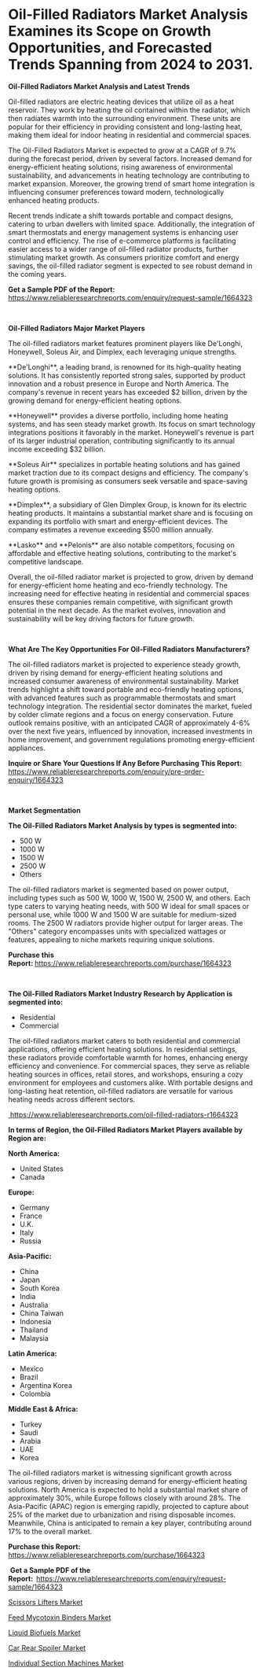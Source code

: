 <p><h1>Oil-Filled Radiators Market Analysis Examines its Scope on Growth Opportunities, and Forecasted Trends Spanning from 2024 to 2031.</h1></p><p><strong>Oil-Filled Radiators Market Analysis and Latest Trends</strong></p>
<p><p>Oil-filled radiators are electric heating devices that utilize oil as a heat reservoir. They work by heating the oil contained within the radiator, which then radiates warmth into the surrounding environment. These units are popular for their efficiency in providing consistent and long-lasting heat, making them ideal for indoor heating in residential and commercial spaces.</p><p>The Oil-Filled Radiators Market is expected to grow at a CAGR of 9.7% during the forecast period, driven by several factors. Increased demand for energy-efficient heating solutions, rising awareness of environmental sustainability, and advancements in heating technology are contributing to market expansion. Moreover, the growing trend of smart home integration is influencing consumer preferences toward modern, technologically enhanced heating products.</p><p>Recent trends indicate a shift towards portable and compact designs, catering to urban dwellers with limited space. Additionally, the integration of smart thermostats and energy management systems is enhancing user control and efficiency. The rise of e-commerce platforms is facilitating easier access to a wider range of oil-filled radiator products, further stimulating market growth. As consumers prioritize comfort and energy savings, the oil-filled radiator segment is expected to see robust demand in the coming years.</p></p>
<p><strong>Get a Sample PDF of the Report:&nbsp;</strong> <a href="https://www.reliableresearchreports.com/enquiry/request-sample/1664323?utm_campaign=34&utm_medium=2&utm_source=Github&utm_content=ia&utm_term=09122024&utm_id=oil-filled-radiators">https://www.reliableresearchreports.com/enquiry/request-sample/1664323</a></p>
<p>&nbsp;</p>
<p><strong>Oil-Filled Radiators Major Market Players</strong></p>
<p><p>The oil-filled radiators market features prominent players like De'Longhi, Honeywell, Soleus Air, and Dimplex, each leveraging unique strengths. </p><p>**De'Longhi**, a leading brand, is renowned for its high-quality heating solutions. It has consistently reported strong sales, supported by product innovation and a robust presence in Europe and North America. The company's revenue in recent years has exceeded $2 billion, driven by the growing demand for energy-efficient heating options.</p><p>**Honeywell** provides a diverse portfolio, including home heating systems, and has seen steady market growth. Its focus on smart technology integrations positions it favorably in the market. Honeywell's revenue is part of its larger industrial operation, contributing significantly to its annual income exceeding $32 billion.</p><p>**Soleus Air** specializes in portable heating solutions and has gained market traction due to its compact designs and efficiency. The company's future growth is promising as consumers seek versatile and space-saving heating options.</p><p>**Dimplex**, a subsidiary of Glen Dimplex Group, is known for its electric heating products. It maintains a substantial market share and is focusing on expanding its portfolio with smart and energy-efficient devices. The company estimates a revenue exceeding $500 million annually.</p><p>**Lasko** and **Pelonis** are also notable competitors, focusing on affordable and effective heating solutions, contributing to the market's competitive landscape. </p><p>Overall, the oil-filled radiator market is projected to grow, driven by demand for energy-efficient home heating and eco-friendly technology. The increasing need for effective heating in residential and commercial spaces ensures these companies remain competitive, with significant growth potential in the next decade. As the market evolves, innovation and sustainability will be key driving factors for future growth.</p></p>
<p>&nbsp;</p>
<p><strong>What Are The Key Opportunities For Oil-Filled Radiators Manufacturers?</strong></p>
<p><p>The oil-filled radiators market is projected to experience steady growth, driven by rising demand for energy-efficient heating solutions and increased consumer awareness of environmental sustainability. Market trends highlight a shift toward portable and eco-friendly heating options, with advanced features such as programmable thermostats and smart technology integration. The residential sector dominates the market, fueled by colder climate regions and a focus on energy conservation. Future outlook remains positive, with an anticipated CAGR of approximately 4-6% over the next five years, influenced by innovation, increased investments in home improvement, and government regulations promoting energy-efficient appliances.</p></p>
<p><strong>Inquire or Share Your Questions If Any Before Purchasing This Report:</strong> <a href="https://www.reliableresearchreports.com/enquiry/pre-order-enquiry/1664323?utm_campaign=34&utm_medium=2&utm_source=Github&utm_content=ia&utm_term=09122024&utm_id=oil-filled-radiators">https://www.reliableresearchreports.com/enquiry/pre-order-enquiry/1664323</a></p>
<p>&nbsp;</p>
<p><strong>Market Segmentation</strong></p>
<p><strong>The Oil-Filled Radiators Market Analysis by types is segmented into:</strong></p>
<p><ul><li>500 W</li><li>1000 W</li><li>1500 W</li><li>2500 W</li><li>Others</li></ul></p>
<p><p>The oil-filled radiators market is segmented based on power output, including types such as 500 W, 1000 W, 1500 W, 2500 W, and others. Each type caters to varying heating needs, with 500 W ideal for small spaces or personal use, while 1000 W and 1500 W are suitable for medium-sized rooms. The 2500 W radiators provide higher output for larger areas. The "Others" category encompasses units with specialized wattages or features, appealing to niche markets requiring unique solutions.</p></p>
<p><strong>Purchase this Report:&nbsp;</strong><a href="https://www.reliableresearchreports.com/purchase/1664323?utm_campaign=34&utm_medium=2&utm_source=Github&utm_content=ia&utm_term=09122024&utm_id=oil-filled-radiators">https://www.reliableresearchreports.com/purchase/1664323</a></p>
<p>&nbsp;</p>
<p><strong>The Oil-Filled Radiators Market Industry Research by Application is segmented into:</strong></p>
<p><ul><li>Residential</li><li>Commercial</li></ul></p>
<p><p>The oil-filled radiators market caters to both residential and commercial applications, offering efficient heating solutions. In residential settings, these radiators provide comfortable warmth for homes, enhancing energy efficiency and convenience. For commercial spaces, they serve as reliable heating sources in offices, retail stores, and workshops, ensuring a cozy environment for employees and customers alike. With portable designs and long-lasting heat retention, oil-filled radiators are versatile for various heating needs across different sectors.</p></p>
<p><a href="https://www.reliableresearchreports.com/oil-filled-radiators-r1664323?utm_campaign=34&utm_medium=2&utm_source=Github&utm_content=ia&utm_term=09122024&utm_id=oil-filled-radiators">&nbsp;https://www.reliableresearchreports.com/oil-filled-radiators-r1664323</a></p>
<p><strong>In terms of Region, the Oil-Filled Radiators Market Players available by Region are:</strong></p>
<p>
    <p> <strong> North America: </strong>
        <ul>
            <li>United States</li>
            <li>Canada</li>
        </ul>
        </p> 
    <p> <strong> Europe: </strong>
        <ul>
            <li>Germany</li>
            <li>France</li>
            <li>U.K.</li>
            <li>Italy</li>
            <li>Russia</li>
        </ul>
        </p> 
    <p> <strong> Asia-Pacific: </strong>
        <ul>
            <li>China</li>
            <li>Japan</li>
            <li>South Korea</li>
            <li>India</li>
            <li>Australia</li>
            <li>China Taiwan</li>
            <li>Indonesia</li>
            <li>Thailand</li>
            <li>Malaysia</li>
        </ul>
        </p> 
    <p> <strong> Latin America: </strong>
        <ul>
            <li>Mexico</li>
            <li>Brazil</li>
            <li>Argentina Korea</li>
            <li>Colombia</li>
        </ul>
        </p> 
    <p> <strong> Middle East & Africa: </strong>
        <ul>
            <li>Turkey</li>
            <li>Saudi</li>
            <li>Arabia</li>
            <li>UAE</li>
            <li>Korea</li>
        </ul>
    </p>
    </p>
<p><p>The oil-filled radiators market is witnessing significant growth across various regions, driven by increasing demand for energy-efficient heating solutions. North America is expected to hold a substantial market share of approximately 30%, while Europe follows closely with around 28%. The Asia-Pacific (APAC) region is emerging rapidly, projected to capture about 25% of the market due to urbanization and rising disposable incomes. Meanwhile, China is anticipated to remain a key player, contributing around 17% to the overall market.</p></p>
<p><strong>Purchase this Report: </strong><a href="https://www.reliableresearchreports.com/purchase/1664323?utm_campaign=34&utm_medium=2&utm_source=Github&utm_content=ia&utm_term=09122024&utm_id=oil-filled-radiators">https://www.reliableresearchreports.com/purchase/1664323</a></p>
<p>&nbsp;<strong>Get a Sample PDF of the Report:&nbsp;&nbsp;</strong><a href="https://www.reliableresearchreports.com/enquiry/request-sample/1664323?utm_campaign=34&utm_medium=2&utm_source=Github&utm_content=ia&utm_term=09122024&utm_id=oil-filled-radiators">https://www.reliableresearchreports.com/enquiry/request-sample/1664323</a></p>
<p><strong></strong></p>
<p><p><a href="https://github.com/HobertDavis43/Market-Research-Report-List-1/blob/main/scissors-lifters-market.md?utm_campaign=34&utm_medium=2&utm_source=Github&utm_content=ia&utm_term=09122024&utm_id=oil-filled-radiators">Scissors Lifters Market</a></p><p><a href="https://www.linkedin.com/pulse/feed-mycotoxin-binders-market-study-growth-opportunities-value-39ioe?utm_campaign=34&utm_medium=2&utm_source=Github&utm_content=ia&utm_term=09122024&utm_id=oil-filled-radiators">Feed Mycotoxin Binders Market</a></p><p><a href="https://www.linkedin.com/pulse/growth-forecast-liquid-biofuels-market-competitive-landscape-5ap2f?utm_campaign=34&utm_medium=2&utm_source=Github&utm_content=ia&utm_term=09122024&utm_id=oil-filled-radiators">Liquid Biofuels Market</a></p><p><a href="https://www.linkedin.com/pulse/car-rear-spoiler-market-expansion-from-2024-2031-growth-trends-auise?utm_campaign=34&utm_medium=2&utm_source=Github&utm_content=ia&utm_term=09122024&utm_id=oil-filled-radiators">Car Rear Spoiler Market</a></p><p><a href="https://github.com/AshikRahman991/Market-Research-Report-List-1/blob/main/individual-section-machines-market.md?utm_campaign=34&utm_medium=2&utm_source=Github&utm_content=ia&utm_term=09122024&utm_id=oil-filled-radiators">Individual Section Machines Market</a></p></p>
